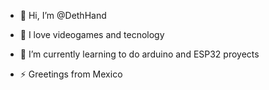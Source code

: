 - 👋 Hi, I’m @DethHand
- 👀 I love videogames and tecnology
- 🌱 I’m currently learning to do arduino and ESP32 proyects

- ⚡ Greetings from Mexico
